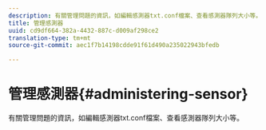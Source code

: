 ```yaml
---
description: 有關管理問題的資訊，如編輯感測器txt.conf檔案、查看感測器隊列大小等。
title: 管理感測器
uuid: cd9df664-382a-4432-887c-d009af298ce2
translation-type: tm+mt
source-git-commit: aec1f7b14198cdde91f61d490a235022943bfedb

---
```



# 管理感測器{#administering-sensor}

有關管理問題的資訊，如編輯感測器txt.conf檔案、查看感測器隊列大小等。

